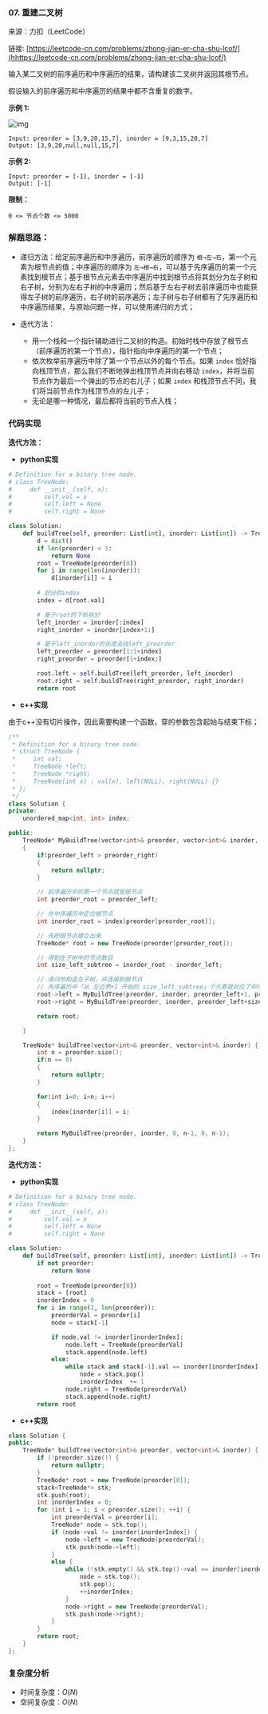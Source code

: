 ### 07. 重建二叉树

来源：力扣（LeetCode）

链接: [https://leetcode-cn.com/problems/zhong-jian-er-cha-shu-lcof/](hhttps://leetcode-cn.com/problems/zhong-jian-er-cha-shu-lcof/)



输入某二叉树的前序遍历和中序遍历的结果，请构建该二叉树并返回其根节点。

假设输入的前序遍历和中序遍历的结果中都不含重复的数字。

 

**示例 1:**

![img](https://assets.leetcode.com/uploads/2021/02/19/tree.jpg)

```
Input: preorder = [3,9,20,15,7], inorder = [9,3,15,20,7]
Output: [3,9,20,null,null,15,7]
```

**示例 2:**

```
Input: preorder = [-1], inorder = [-1]
Output: [-1]
```

 

**限制：**

```
0 <= 节点个数 <= 5000
```

### 解题思路：

* 递归方法：给定前序遍历和中序遍历，前序遍历的顺序为 `根→左→右`，第一个元素为根节点的值；中序遍历的顺序为 `左→根→右`，可以基于先序遍历的第一个元素找到根节点；基于根节点元素去中序遍历中找到根节点将其划分为左子树和右子树，分别为左右子树的中序遍历；然后基于左右子树去前序遍历中也能获得左子树的前序遍历，右子树的前序遍历；左子树与右子树都有了先序遍历和中序遍历结果，与原始问题一样，可以使用递归的方式；

* 迭代方法：
  * 用一个栈和一个指针辅助进行二叉树的构造。初始时栈中存放了根节点（前序遍历的第一个节点），指针指向中序遍历的第一个节点；
  * 依次枚举前序遍历中除了第一个节点以外的每个节点。如果 `index` 恰好指向栈顶节点，那么我们不断地弹出栈顶节点并向右移动 `index`，并将当前节点作为最后一个弹出的节点的右儿子；如果 `index` 和栈顶节点不同，我们将当前节点作为栈顶节点的左儿子；
  * 无论是哪一种情况，最后都将当前的节点入栈；

### 代码实现

**迭代方法：**

* **python实现**

```python
# Definition for a binary tree node.
# class TreeNode:
#     def __init__(self, x):
#         self.val = x
#         self.left = None
#         self.right = None

class Solution:
    def buildTree(self, preorder: List[int], inorder: List[int]) -> TreeNode:
        d = dict()
        if len(preorder) < 1:
            return None
        root = TreeNode(preorder[0])
        for i in range(len(inorder)):
            d[inorder[i]] = i
        
        # 划分的index
        index = d[root.val]

        # 基于root的下标拆分
        left_inorder = inorder[:index]
        right_inorder = inorder[index+1:]

        # 基于left_inorder的长度去找left_preorder
        left_preorder = preorder[1:1+index]
        right_preorder = preorder[1+index:]

        root.left = self.buildTree(left_preorder, left_inorder)
        root.right = self.buildTree(right_preorder, right_inorder)
        return root
```

* **c++实现**

由于c++没有切片操作，因此需要构建一个函数，穿的参数包含起始与结束下标；

```cpp
/**
 * Definition for a binary tree node.
 * struct TreeNode {
 *     int val;
 *     TreeNode *left;
 *     TreeNode *right;
 *     TreeNode(int x) : val(x), left(NULL), right(NULL) {}
 * };
 */
class Solution {
private:
    unordered_map<int, int> index;

public:
    TreeNode* MyBuildTree(vector<int>& preorder, vector<int>& inorder, int preorder_left, int preorder_right, int inorder_left, int inorder_right)
    {
        if(preorder_left > preorder_right)
        {
            return nullptr;
        }

        // 前序遍历中的第一个节点就是根节点
        int preorder_root = preorder_left;

        // 在中序遍历中定位根节点
        int inorder_root = index[preorder[preorder_root]];

        // 先把根节点建立出来
        TreeNode* root = new TreeNode(preorder[preorder_root]);

        // 得到左子树中的节点数目
        int size_left_subtree = inorder_root - inorder_left;

        // 递归地构造左子树，并连接到根节点
        // 先序遍历中「从 左边界+1 开始的 size_left_subtree」个元素就对应了中序遍历中「从 左边界 开始到 根节点定位-1」的元素
        root->left = MyBuildTree(preorder, inorder, preorder_left+1, preorder_left+size_left_subtree, inorder_left, inorder_root - 1);
        root->right = MyBuildTree(preorder, inorder, preorder_left+size_left_subtree+1, preorder_right, inorder_root+1, inorder_right);

        return root;

    }

    TreeNode* buildTree(vector<int>& preorder, vector<int>& inorder) {
        int n = preorder.size();
        if(n == 0)
        {
            return nullptr;
        }

        for(int i=0; i<n; i++)
        {
            index[inorder[i]] = i;
        }

        return MyBuildTree(preorder, inorder, 0, n-1, 0, n-1);
    }
};
```



**迭代方法：**

* **python实现**

```python
# Definition for a binary tree node.
# class TreeNode:
#     def __init__(self, x):
#         self.val = x
#         self.left = None
#         self.right = None

class Solution:
    def buildTree(self, preorder: List[int], inorder: List[int]) -> TreeNode:
        if not preorder:
            return None
        
        root = TreeNode(preorder[0])
        stack = [root]
        inorderIndex = 0
        for i in range(1, len(preorder)):
            preorderVal = preorder[i]
            node = stack[-1]

            if node.val != inorder[inorderIndex]:
                node.left = TreeNode(preorderVal)
                stack.append(node.left)
            else:
                while stack and stack[-1].val == inorder[inorderIndex]:
                    node = stack.pop()
                    inorderIndex  += 1
                node.right = TreeNode(preorderVal)
                stack.append(node.right)
        return root
```

* **c++实现**

```cpp
class Solution {
public:
    TreeNode* buildTree(vector<int>& preorder, vector<int>& inorder) {
        if (!preorder.size()) {
            return nullptr;
        }
        TreeNode* root = new TreeNode(preorder[0]);
        stack<TreeNode*> stk;
        stk.push(root);
        int inorderIndex = 0;
        for (int i = 1; i < preorder.size(); ++i) {
            int preorderVal = preorder[i];
            TreeNode* node = stk.top();
            if (node->val != inorder[inorderIndex]) {
                node->left = new TreeNode(preorderVal);
                stk.push(node->left);
            }
            else {
                while (!stk.empty() && stk.top()->val == inorder[inorderIndex]) {
                    node = stk.top();
                    stk.pop();
                    ++inorderIndex;
                }
                node->right = new TreeNode(preorderVal);
                stk.push(node->right);
            }
        }
        return root;
    }
};
```



### 复杂度分析

* 时间复杂度：$O(N)$
* 空间复杂度：$O(N)$